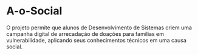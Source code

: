 # A-o-Social
O projeto permite que alunos de Desenvolvimento de Sistemas criem uma campanha digital de arrecadação de doações para famílias em vulnerabilidade, aplicando seus conhecimentos técnicos em uma causa social.
